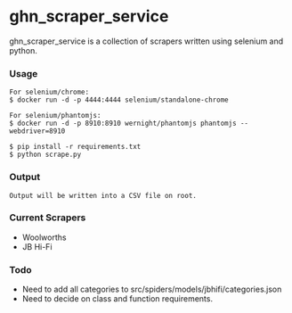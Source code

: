 ghn_scraper_service
=======

ghn_scraper_service is a collection of scrapers written using selenium and python.

### Usage

    For selenium/chrome:
    $ docker run -d -p 4444:4444 selenium/standalone-chrome
    
    For selenium/phantomjs:
    $ docker run -d -p 8910:8910 wernight/phantomjs phantomjs --webdriver=8910

    $ pip install -r requirements.txt
    $ python scrape.py

### Output
    Output will be written into a CSV file on root.

### Current Scrapers
* Woolworths
* JB Hi-Fi

### Todo
* Need to add all categories to src/spiders/models/jbhifi/categories.json
* Need to decide on class and function requirements.
